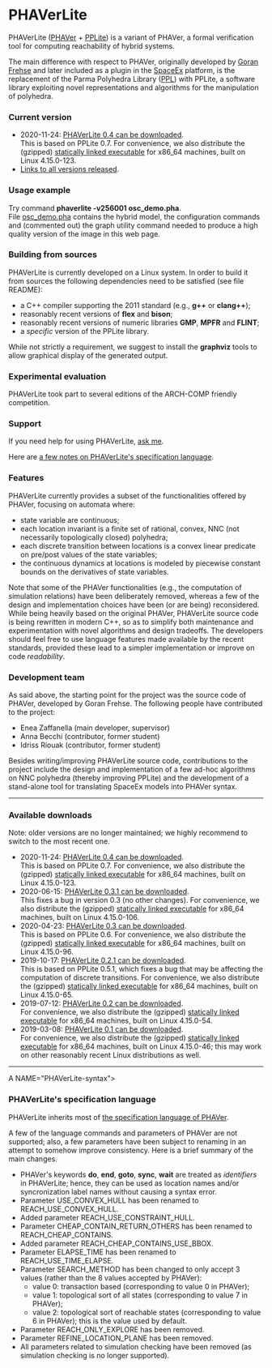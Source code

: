 # PHAVerLite

PHAVerLite (<a href="http://www-verimag.imag.fr/~frehse/phaver_web/index.html">PHAVer</a> +
<a href="https://github.com/ezaffanella/PPLite">PPLite</a>) is a variant of PHAVer,
a formal verification tool for computing reachability of hybrid systems.
<p>
The main difference with respect to PHAVer,
originally developed by <a href="https://sites.google.com/site/frehseg/">Goran Frehse</a>
and later included as a plugin in the <a href="http://spaceex.imag.fr/">SpaceEx</a> platform,
is the replacement of the Parma Polyhedra Library (<a href="https://www.bugseng.com/parma-polyhedra-library">PPL</a>)
with PPLite, a software library exploiting novel representations and algorithms for the manipulation of polyhedra.

<h3>Current version</h3>
<ul>
<li>
2020-11-24:
<a href="releases/phaverlite-0.4.tar.gz">PHAVerLite 0.4 can be downloaded</a>.
<br>
This is based on PPLite 0.7.
For convenience, we also distribute the (gzipped)
<a href="releases/phaverlite-0.4_static.gz">statically linked executable</a>
for x86_64 machines, built on Linux 4.15.0-123.
</li>
<li>
<a href="#downloads">Links to all versions released</a>.
</li>
</ul>

<h3>Usage example</h3>
Try command <strong>phaverlite -v256001 osc_demo.pha</strong>.
<br>
File <a href="osc_demo.pha">osc_demo.pha</a> contains the hybrid model,
the configuration commands and (commented out) the graph utility command
needed to produce a high quality version of the image in this web page.


<h3>Building from sources</h3>
PHAVerLite is currently developed on a Linux system.
In order to build it from sources the following
dependencies need to be satisfied (see file README):
<ul>
<li>a C++ compiler supporting the 2011 standard
(e.g., <strong>g++</strong> or <strong>clang++</strong>);</li>
<li>reasonably recent versions of <strong>flex</strong>
and <strong>bison</strong>;</li>
<li>reasonably recent versions of numeric libraries
<strong>GMP</strong>, <strong>MPFR</strong> and <strong>FLINT</strong>;</li>
<li>a <em>specific</em> version of the PPLite library.</li>
</ul>
While not strictly a requirement, we suggest to install the
<strong>graphviz</strong> tools to allow graphical display of
the generated output.

<h3>Experimental evaluation</h3>
PHAVerLite took part to several editions of the ARCH-COMP friendly competition.

<h3>Support</h3>
If you need help for using PHAVerLite,
<a href="mailto:enea.zaffanella@unipr.it">ask me</a>.</em>
<p>
Here are <a href="#PHAVerLite-syntax">a few notes on PHAVerLite's
specification language</a>.

<h3>Features</h3>
PHAVerLite currently provides a subset of the functionalities offered by PHAVer, focusing on automata where:
<ul>
<li>state variable are continuous;</li>
<li>each location invariant is a finite set of rational, convex,
NNC (not necessarily topologically closed) polyhedra;</li>
<li>each discrete transition between locations is a convex linear
predicate on pre/post values of the state variables;</li>
<li>the continuous dynamics at locations is modeled by
piecewise constant bounds on the derivatives of state variables.</li>
</ul>
Note that some of the PHAVer functionalities (e.g., the computation of simulation relations)
have been deliberately removed, whereas a few of the design and
implementation choices have been (or are being) reconsidered.
While being heavily based on the original PHAVer,
PHAVerLite source code is being rewritten in modern C++,
so as to simplify both maintenance and experimentation
with novel algorithms and design tradeoffs.
The developers should feel free to use language features made
available by the recent standards, provided these lead to
a simpler implementation or improve on code <em>readability</em>.

<h3>Development team</h3>
As said above, the starting point for the project was
the source code of PHAVer, developed by Goran Frehse.
The following people have contributed to the project:

<ul>
<li>Enea Zaffanella (main developer, supervisor)</li>
<li>Anna Becchi (contributor, former student)</li>
<li>Idriss Riouak (contributor, former student)</li>
</ul>

Besides writing/improving PHAVerLite source code,
contributions to the project include the design and implementation
of a few ad-hoc algorithms on NNC polyhedra (thereby improving PPLite)
and the development of a stand-alone tool for translating SpaceEx models into PHAVer syntax.

<HR>

<A NAME="downloads">
<h3>Available downloads</h3>
Note: older versions are no longer maintained; we highly recommend
to switch to the most recent one.
<ul>
<li>
2020-11-24:
<a href="releases/phaverlite-0.4.tar.gz">PHAVerLite 0.4 can be downloaded</a>.
<br>
This is based on PPLite 0.7.
For convenience, we also distribute the (gzipped)
<a href="releases/phaverlite-0.4_static.gz">statically linked executable</a>
for x86_64 machines, built on Linux 4.15.0-123.
</li>
<li>
2020-06-15:
<a href="releases/phaverlite-0.3.1.tar.gz">PHAVerLite 0.3.1 can be downloaded</a>.
<br>
This fixes a bug in version 0.3 (no other changes).
For convenience, we also distribute the (gzipped)
<a href="releases/phaverlite-0.3.1_static.gz">statically linked executable</a>
for x86_64 machines, built on Linux 4.15.0-106.
</li>
<li>
2020-04-23:
<a href="releases/phaverlite-0.3.tar.gz">PHAVerLite 0.3 can be downloaded</a>.
<br>
This is based on PPLite 0.6.
For convenience, we also distribute the (gzipped)
<a href="releases/phaverlite-0.3_static.gz">statically linked executable</a>
for x86_64 machines, built on Linux 4.15.0-96.
</li>
<li>2019-10-17:
<a href="releases/phaverlite-0.2.1.tar.gz">PHAVerLite 0.2.1 can be downloaded</a>.
<br>
This is based on PPLite 0.5.1, which fixes a bug that may be affecting
the computation of discrete transitions.
For convenience, we also distribute the (gzipped)
<a href="releases/phaverlite-0.2.1_static.gz">statically linked executable</a>
for x86_64 machines, built on Linux 4.15.0-65.
</li>
<li>2019-07-12:
<a href="releases/phaverlite-0.2.tar.gz">PHAVerLite 0.2 can be downloaded</a>.
<br>
For convenience, we also distribute the (gzipped)
<a href="releases/phaverlite-0.2_static.gz">statically linked executable</a>
for x86_64 machines, built on Linux 4.15.0-54.
</li>
<li>2019-03-08:
<a href="releases/phaverlite-0.1.tar.gz">PHAVerLite 0.1 can be downloaded</a>.
<br>
For convenience, we also
distribute the (gzipped)
<a href="releases/phaverlite-0.1_static.gz">statically linked executable</a>
for x86_64 machines, built on Linux 4.15.0-46;
this may work on other reasonably recent Linux distributions as well.
</li>
</ul>
 
<hr>

A NAME="PHAVerLite-syntax">
<h3>PHAVerLite's specification language</h3>
PHAVerLite inherits most of
<a href="http://www-verimag.imag.fr/~frehse/phaver_web/phaver_lang.pdf">the
specification language of PHAVer</a>.

<P>
A few of the language commands and parameters of PHAVer are not supported;
also, a few parameters have been subject to renaming in an attempt
to somehow improve consistency.
Here is a brief summary of the main changes.

<ul>

<li>
PHAVer's keywords
<strong>do</strong>, <strong>end</strong>, <strong>goto</strong>,
<strong>sync</strong>, <strong>wait</strong> are treated
as <em>identifiers</em> in PHAVerLite; hence, they can be used
as location names and/or syncronization label names
without causing a syntax error.</li>

<li>
Parameter USE_CONVEX_HULL has been renamed to REACH_USE_CONVEX_HULL.
</li>
<li>Added parameter REACH_USE_CONSTRAINT_HULL.</li>

<li>
Parameter CHEAP_CONTAIN_RETURN_OTHERS has been renamed to
REACH_CHEAP_CONTAINS.
</li>
<li>Added parameter REACH_CHEAP_CONTAINS_USE_BBOX.</li>

<li>
Parameter ELAPSE_TIME has been renamed to REACH_USE_TIME_ELAPSE.
</li>

<li>
Parameter SEARCH_METHOD has been changed to only accept 3 values
(rather than the 8 values accepted by PHAVer):
  <ul>
  <li>value 0: transaction based
      (corresponding to value 0 in PHAVer);</li>
  <li>value 1: topological sort of all states
      (corresponding to value 7 in PHAVer);</li>
  <li>value 2: topological sort of reachable states
      (corresponding to value 6 in PHAVer);
      this is the value used by default.</li>
  </ul>
</li>

<li>Parameter REACH_ONLY_EXPLORE has been removed.</li>
<li>Parameter REFINE_LOCATION_PLANE has been removed.</li>
<li>All parameters related to simulation checking have been removed
    (as simulation checking is no longer supported).</li>
</ul>

 
  
